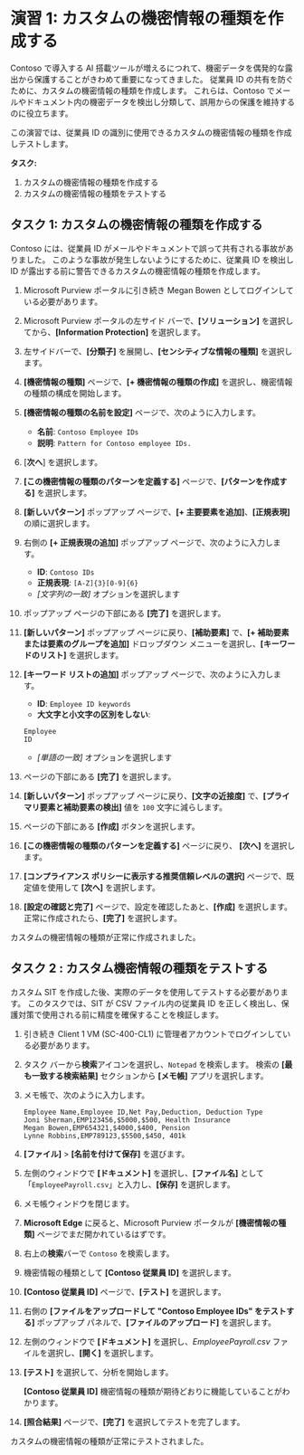 # 演習 1: カスタムの機密情報の種類を作成する

Contoso で導入する AI 搭載ツールが増えるにつれて、機密データを偶発的な露出から保護することがきわめて重要になってきました。 従業員 ID の共有を防ぐために、カスタムの機密情報の種類を作成します。 これらは、Contoso でメールやドキュメント内の機密データを検出し分類して、誤用からの保護を維持するのに役立ちます。

この演習では、従業員 ID の識別に使用できるカスタムの機密情報の種類を作成しテストします。

**タスク:**

1. カスタムの機密情報の種類を作成する
1. カスタムの機密情報の種類をテストする

## タスク 1: カスタムの機密情報の種類を作成する

Contoso には、従業員 ID がメールやドキュメントで誤って共有される事故がありました。 このような事故が発生しないようにするために、従業員 ID を検出し ID が露出する前に警告できるカスタムの機密情報の種類を作成します。

1. Microsoft Purview ポータルに引き続き Megan Bowen としてログインしている必要があります。

1. Microsoft Purview ポータルの左サイド バーで、**[ソリューション]** を選択してから、**[Information Protection]** を選択します。

1. 左サイドバーで、**[分類子]** を展開し、**[センシティブな情報の種類]** を選択します。

1. **[機密情報の種類]** ページで、**[+ 機密情報の種類の作成]** を選択し、機密情報の種類の構成を開始します。

1. **[機密情報の種類の名前を設定]** ページで、次のように入力します。

    - **名前**: `Contoso Employee IDs`
    - **説明**: `Pattern for Contoso employee IDs.`

1. [**次へ**] を選択します。

1. **[この機密情報の種類のパターンを定義する]** ページで、**[パターンを作成する]** を選択します。

1. **[新しいパターン]** ポップアップ ページで、**[+ 主要要素を追加]**、**[正規表現]** の順に選択します。

1. 右側の **[+ 正規表現の追加]** ポップアップ ページで、次のように入力します。

    - **ID**: `Contoso IDs`
    - **正規表現**: `[A-Z]{3}[0-9]{6}`
    - _[文字列の一致]_ オプションを選択します

1. ポップアップ ページの下部にある **[完了]** を選択します。

1. **[新しいパターン]** ポップアップ ページに戻り、**[補助要素]** で、**[+ 補助要素または要素のグループを追加]** ドロップダウン メニューを選択し、**[キーワードのリスト]** を選択します。

1. **[キーワード リストの追加]** ポップアップ ページで、次のように入力します。

    - **ID**: `Employee ID keywords`
    - **大文字と小文字の区別をしない**:

    ```text
    Employee
    ID
    ```

    - _[単語の一致]_ オプションを選択します

1. ページの下部にある **[完了]** を選択します。

1. **[新しいパターン]** ポップアップ ページに戻り、**[文字の近接度]** で、**[プライマリ要素と補助要素の検出]** 値を `100` 文字に減らします。

1. ページの下部にある **[作成]** ボタンを選択します。

1. **[この機密情報の種類のパターンを定義する]** ページに戻り、 **[次へ]** を選択します。

1. **[コンプライアンス ポリシーに表示する推奨信頼レベルの選択]** ページで、既定値を使用して **[次へ]** を選択します。

1. **[設定の確認と完了]** ページで、設定を確認したあと、**[作成]** を選択します。 正常に作成されたら、**[完了]** を選択します。

カスタムの機密情報の種類が正常に作成されました。

## タスク 2 : カスタム機密情報の種類をテストする

カスタム SIT を作成した後、実際のデータを使用してテストする必要があります。 このタスクでは、SIT が CSV ファイル内の従業員 ID を正しく検出し、保護対策で使用される前に精度を確保することを検証します。

1. 引き続き Client 1 VM (SC-400-CL1) に管理者アカウントでログインしている必要があります。

1. タスク バーから**検索**アイコンを選択し、`Notepad` を検索します。 検索の **[最も一致する検索結果]** セクションから **[メモ帳]** アプリを選択します。

1. メモ帳で、次のように入力します。

    ``` text
    Employee Name,Employee ID,Net Pay,Deduction, Deduction Type
    Joni Sherman,EMP123456,$5000,$500, Health Insurance
    Megan Bowen,EMP654321,$4000,$400, Pension
    Lynne Robbins,EMP789123,$5500,$450, 401k
    ```

1. **[ファイル]** > **[名前を付けて保存]** を選びます。

1. 左側のウィンドウで **[ドキュメント]** を選択し、**[ファイル名]** として「`EmployeePayroll.csv`」と入力し、**[保存]** を選択します。

1. メモ帳ウィンドウを閉じます。

1. **Microsoft Edge** に戻ると、Microsoft Purview ポータルが **[機密情報の種類]** ページでまだ開かれているはずです。

1. 右上の**検索**バーで `Contoso` を検索します。

1. 機密情報の種類として **[Contoso 従業員 ID]** を選択します。

1. **[Contoso 従業員 ID]** ページで、**[テスト]** を選択します。

1. 右側の **[ファイルをアップロードして "Contoso Employee IDs" をテストする]** ポップアップ パネルで、**[ファイルのアップロード]** を選択します。

1. 左側のウィンドウで **[ドキュメント]** を選択し、_EmployeePayroll.csv_ ファイルを選択し、**[開く]** を選択します。

1. **[テスト]** を選択して、分析を開始します。

   **[Contoso 従業員 ID]** 機密情報の種類が期待どおりに機能していることがわかります。

1. **[照合結果]** ページで、**[完了]** を選択してテストを完了します。

カスタムの機密情報の種類が正常にテストされました。
